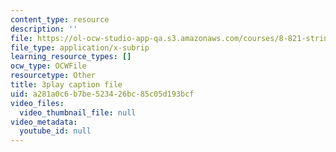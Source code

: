 ```yaml
---
content_type: resource
description: ''
file: https://ol-ocw-studio-app-qa.s3.amazonaws.com/courses/8-821-string-theory-and-holographic-duality-fall-2014/a281a0c6b7be523426bc85c05d193bcf_1pkoBetgo7s.srt
file_type: application/x-subrip
learning_resource_types: []
ocw_type: OCWFile
resourcetype: Other
title: 3play caption file
uid: a281a0c6-b7be-5234-26bc-85c05d193bcf
video_files:
  video_thumbnail_file: null
video_metadata:
  youtube_id: null
---
```

